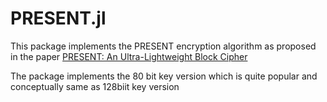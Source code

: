 # PRESENT.jl
This package implements the PRESENT encryption algorithm as proposed in the paper 
[PRESENT: An Ultra-Lightweight Block Cipher](http://lightweightcrypto.org/present/present_ches2007.pdf)

The package implements the 80 bit key version which is quite popular and conceptually same as 128biit key version
